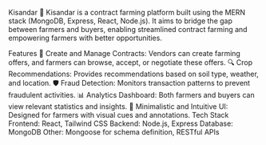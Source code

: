Kisandar 🌾
Kisandar is a contract farming platform built using the MERN stack (MongoDB, Express, React, Node.js). It aims to bridge the gap between farmers and buyers, enabling streamlined contract farming and empowering farmers with better opportunities.

Features
📑 Create and Manage Contracts: Vendors can create farming offers, and farmers can browse, accept, or negotiate these offers.
🔍 Crop Recommendations: Provides recommendations based on soil type, weather, and location.
🛡️ Fraud Detection: Monitors transaction patterns to prevent fraudulent activities.
📊 Analytics Dashboard: Both farmers and buyers can view relevant statistics and insights.
🌱 Minimalistic and Intuitive UI: Designed for farmers with visual cues and annotations.
Tech Stack
Frontend: React, Tailwind CSS
Backend: Node.js, Express
Database: MongoDB
Other: Mongoose for schema definition, RESTful APIs
